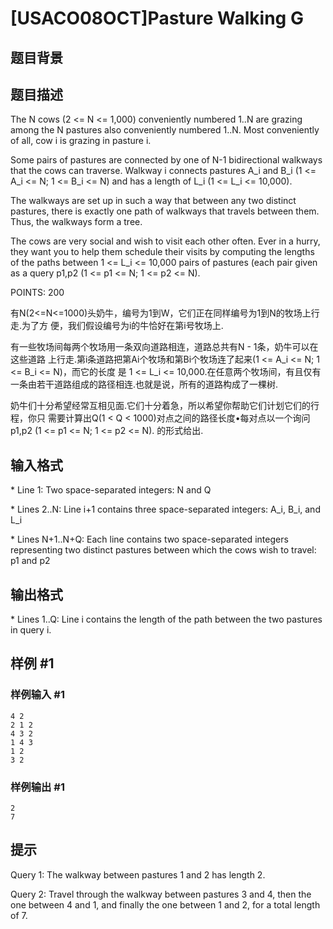 # [USACO08OCT]Pasture Walking G

## 题目背景



## 题目描述

The N cows (2 <= N <= 1,000) conveniently numbered 1..N are grazing among the N pastures also conveniently numbered 1..N. Most conveniently of all, cow i is grazing in pasture i.

Some pairs of pastures are connected by one of N-1 bidirectional walkways that the cows can traverse. Walkway i connects pastures A\_i and B\_i (1 <= A\_i <= N; 1 <= B\_i <= N) and has a length of L\_i (1 <= L\_i <= 10,000).

The walkways are set up in such a way that between any two distinct pastures, there is exactly one path of walkways that travels between them. Thus, the walkways form a tree.

The cows are very social and wish to visit each other often. Ever in a hurry, they want you to help them schedule their visits by computing the lengths of the paths between 1 <= L\_i <= 10,000 pairs of pastures (each pair given as a query p1,p2 (1 <= p1 <= N; 1 <= p2 <= N).

POINTS: 200

有N(2<=N<=1000)头奶牛，编号为1到W，它们正在同样编号为1到N的牧场上行走.为了方 便，我们假设编号为i的牛恰好在第i号牧场上.

有一些牧场间每两个牧场用一条双向道路相连，道路总共有N - 1条，奶牛可以在这些道路 上行走.第i条道路把第Ai个牧场和第Bi个牧场连了起来(1 <= A\_i <= N; 1 <= B\_i <= N)，而它的长度 是 1 <= L\_i <= 10,000.在任意两个牧场间，有且仅有一条由若干道路组成的路径相连.也就是说，所有的道路构成了一棵树.

奶牛们十分希望经常互相见面.它们十分着急，所以希望你帮助它们计划它们的行程，你只 需要计算出Q(1 < Q < 1000)对点之间的路径长度•每对点以一个询问p1,p2 (1 <= p1 <= N; 1 <= p2 <= N). 的形式给出.



## 输入格式

\* Line 1: Two space-separated integers: N and Q

\* Lines 2..N: Line i+1 contains three space-separated integers: A\_i, B\_i, and L\_i

\* Lines N+1..N+Q: Each line contains two space-separated integers representing two distinct pastures between which the cows wish to travel: p1 and p2


## 输出格式

\* Lines 1..Q: Line i contains the length of the path between the two pastures in query i.


## 样例 #1

### 样例输入 #1
```
4 2 
2 1 2 
4 3 2 
1 4 3 
1 2 
3 2 
```

### 样例输出 #1

```
2 
7 
```

## 提示

Query 1: The walkway between pastures 1 and 2 has length 2.

Query 2: Travel through the walkway between pastures 3 and 4, then the one between 4 and 1, and finally the one between 1 and 2, for a total length of 7.


